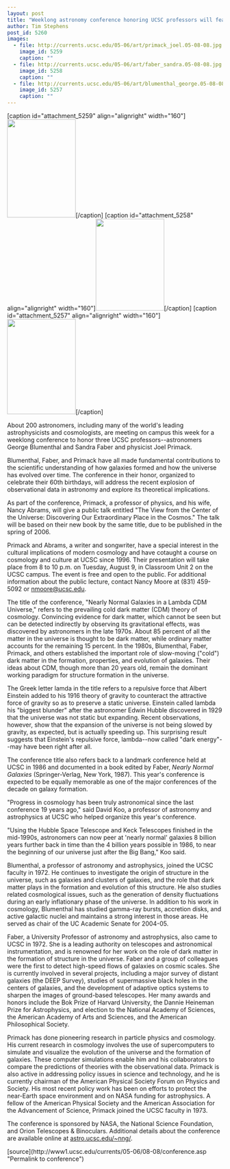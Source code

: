 ```yaml
---
layout: post
title: "Weeklong astronomy conference honoring UCSC professors will feature a public lecture on Tuesday, August 9"
author: Tim Stephens
post_id: 5260
images:
  - file: http://currents.ucsc.edu/05-06/art/primack_joel.05-08-08.jpg
    image_id: 5259
    caption: ""
  - file: http://currents.ucsc.edu/05-06/art/faber_sandra.05-08-08.jpg
    image_id: 5258
    caption: ""
  - file: http://currents.ucsc.edu/05-06/art/blumenthal_george.05-08-08.jpg
    image_id: 5257
    caption: ""
---
```


[caption id="attachment_5259" align="alignright" width="160"]<a href="http://localhost/mysite/wp-content/uploads/2005/08/primack_joel.05-08-08.jpg"><img class="size-full wp-image-5259" src="http://localhost/mysite/wp-content/uploads/2005/08/primack_joel.05-08-08.jpg" alt="" width="160" height="229" /></a>[/caption]
[caption id="attachment_5258" align="alignright" width="160"]<a href="http://localhost/mysite/wp-content/uploads/2005/08/faber_sandra.05-08-08.jpg"><img class="size-full wp-image-5258" src="http://localhost/mysite/wp-content/uploads/2005/08/faber_sandra.05-08-08.jpg" alt="" width="160" height="214" /></a>[/caption]
[caption id="attachment_5257" align="alignright" width="160"]<a href="http://localhost/mysite/wp-content/uploads/2005/08/blumenthal_george.05-08-08.jpg"><img class="size-full wp-image-5257" src="http://localhost/mysite/wp-content/uploads/2005/08/blumenthal_george.05-08-08.jpg" alt="" width="160" height="222" /></a>[/caption]
<a name="content" id="content"></a>
<p>
  About 200 astronomers, including many of the world's leading astrophysicists and cosmologists, are meeting on campus this week for a weeklong conference to honor three UCSC professors--astronomers George Blumenthal and Sandra Faber and physicist Joel Primack.
</p>
<p>
  Blumenthal, Faber, and Primack have all made fundamental contributions to the scientific understanding of how galaxies formed and how the universe has evolved over time. The conference in their honor, organized to celebrate their 60th birthdays, will address the recent explosion of observational data in astronomy and explore its theoretical implications.
</p>
<p>
  As part of the conference, Primack, a professor of physics, and his wife, Nancy Abrams, will give a public talk entitled "The View from the Center of the Universe: Discovering Our Extraordinary Place in the Cosmos." The talk will be based on their new book by the same title, due to be published in the spring of 2006.
</p>
<p>
  Primack and Abrams, a writer and songwriter, have a special interest in the cultural implications of modern cosmology and have cotaught a course on cosmology and culture at UCSC since 1996. Their presentation will take place from 8 to 10 p.m. on Tuesday, August 9, in Classroom Unit 2 on the UCSC campus. The event is free and open to the public. For additional information about the public lecture, contact Nancy Moore at (831) 459-5092 or <a href="mailto:nmoore@ucsc.edu">nmoore@ucsc.edu</a>.
</p>
<p>
  The title of the conference, "Nearly Normal Galaxies in a Lambda CDM Universe," refers to the prevailing cold dark matter (CDM) theory of cosmology. Convincing evidence for dark matter, which cannot be seen but can be detected indirectly by observing its gravitational effects, was discovered by astronomers in the late 1970s. About 85 percent of all the matter in the universe is thought to be dark matter, while ordinary matter accounts for the remaining 15 percent. In the 1980s, Blumenthal, Faber, Primack, and others established the important role of slow-moving ("cold") dark matter in the formation, properties, and evolution of galaxies. Their ideas about CDM, though more than 20 years old, remain the dominant working paradigm for structure formation in the universe.
</p>
<p>
  The Greek letter lamda in the title refers to a repulsive force that Albert Einstein added to his 1916 theory of gravity to counteract the attractive force of gravity so as to preserve a static universe. Einstein called lambda his "biggest blunder" after the astronomer Edwin Hubble discovered in 1929 that the universe was not static but expanding. Recent observations, however, show that the expansion of the universe is not being slowed by gravity, as expected, but is actually speeding up. This surprising result suggests that Einstein's repulsive force, lambda--now called "dark energy"--may have been right after all.
</p>
<p>
  The conference title also refers back to a landmark conference held at UCSC in 1986 and documented in a book edited by Faber, <i>Nearly Normal Galaxies</i> (Springer-Verlag, New York, 1987). This year's conference is expected to be equally memorable as one of the major conferences of the decade on galaxy formation.
</p>
<p>
  "Progress in cosmology has been truly astronomical since the last conference 19 years ago," said David Koo, a professor of astronomy and astrophysics at UCSC who helped organize this year's conference.
</p>
<p>
  "Using the Hubble Space Telescope and Keck Telescopes finished in the mid-1990s, astronomers can now peer at 'nearly normal' galaxies 8 billion years further back in time than the 4 billion years possible in 1986, to near the beginning of our universe just after the Big Bang," Koo said.
</p>
<p>
  Blumenthal, a professor of astronomy and astrophysics, joined the UCSC faculty in 1972. He continues to investigate the origin of structure in the universe, such as galaxies and clusters of galaxies, and the role that dark matter plays in the formation and evolution of this structure. He also studies related cosmological issues, such as the generation of density fluctuations during an early inflationary phase of the universe. In addition to his work in cosmology, Blumenthal has studied gamma-ray bursts, accretion disks, and active galactic nuclei and maintains a strong interest in those areas. He served as chair of the UC Academic Senate for 2004-05.
</p>
<p>
  Faber, a University Professor of astronomy and astrophysics, also came to UCSC in 1972. She is a leading authority on telescopes and astronomical instrumentation, and is renowned for her work on the role of dark matter in the formation of structure in the universe. Faber and a group of colleagues were the first to detect high-speed flows of galaxies on cosmic scales. She is currently involved in several projects, including a major survey of distant galaxies (the DEEP Survey), studies of supermassive black holes in the centers of galaxies, and the development of adaptive optics systems to sharpen the images of ground-based telescopes. Her many awards and honors include the Bok Prize of Harvard University, the Dannie Heineman Prize for Astrophysics, and election to the National Academy of Sciences, the American Academy of Arts and Sciences, and the American Philosophical Society.
</p>
<p>
  Primack has done pioneering research in particle physics and cosmology. His current research in cosmology involves the use of supercomputers to simulate and visualize the evolution of the universe and the formation of galaxies. These computer simulations enable him and his collaborators to compare the predictions of theories with the observational data. Primack is also active in addressing policy issues in science and technology, and he is currently chairman of the American Physical Society Forum on Physics and Society. His most recent policy work has been on efforts to protect the near-Earth space environment and on NASA funding for astrophysics. A fellow of the American Physical Society and the American Association for the Advancement of Science, Primack joined the UCSC faculty in 1973.
</p>
<p>
  The conference is sponsored by NASA, the National Science Foundation, and Orion Telescopes &amp; Binoculars. Additional details about the conference are available online at <a href="http://astro.ucsc.edu/%7Enng/">astro.ucsc.edu/~nng/</a>.<br>
</p>
[source](http://www1.ucsc.edu/currents/05-06/08-08/conference.asp "Permalink to conference")
